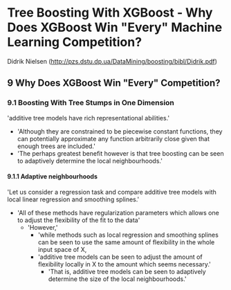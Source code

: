# Tree Boosting With XGBoost - Why Does XGBoost Win "Every" Machine Learning Competition?
Didrik Nielsen
(http://pzs.dstu.dp.ua/DataMining/boosting/bibl/Didrik.pdf)

## 9 Why Does XGBoost Win "Every" Competition?

### 9.1 Boosting With Tree Stumps in One Dimension

'additive tree models have rich representational abilities.'
- 'Although they are constrained to be piecewise constant functions, they can potentially approximate any function arbitrarily close given that enough trees are included.'
- 'The perhaps greatest benefit however is that tree boosting can be seen to adaptively determine the local neighbourhoods.'

#### 9.1.1 Adaptive neighbourhoods

'Let us consider a regression task and compare additive tree models with local linear regression and smoothing splines.'
- 'All of these methods have regularization parameters which allows one to adjust the flexibility of the fit to the data'
  - 'However,' 
    - 'while methods such as local regression and smoothing splines can be seen to use the same amount of flexibility in the whole input space of X,
    - 'additive tree models can be seen to adjust the amount of flexibility locally in X to the amount which seems necessary.' 
      - 'That is, additive tree models can be seen to adaptively determine the size of the local neighbourhoods.'

